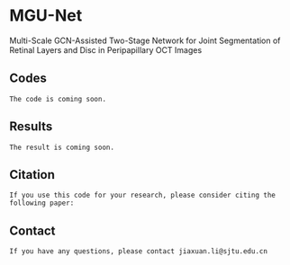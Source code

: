 MGU-Net
====
Multi-Scale GCN-Assisted Two-Stage Network for Joint Segmentation of Retinal Layers and Disc in Peripapillary OCT Images

Codes
---
    The code is coming soon.

Results
---
    The result is coming soon.

Citation
---
    If you use this code for your research, please consider citing the following paper:

Contact
---
    If you have any questions, please contact jiaxuan.li@sjtu.edu.cn
